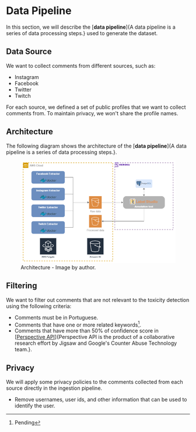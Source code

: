# Data Pipeline

In this section, we will describe the [**data pipeline**]{A data pipeline is a series of data processing steps.} used to generate the dataset.

## Data Source

We want to collect comments from different sources, such as:

- Instagram
- Facebook
- Twitter
- Twitch

For each source, we defined a set of public profiles that we want to collect comments from. To maintain privacy, we won't share the profile names.

## Architecture

The following diagram shows the architecture of the [**data pipeline**]{A data pipeline is a series of data processing steps.}.

<figure>
  <img src="../images/ingestion-pipeline.png"/>
  <figcaption>Architecture - Image by author.</figcaption>
</figure>

## Filtering

We want to filter out comments that are not relevant to the toxicity detection using the following criteria:

- Comments must be in Portuguese.
- Comments that have one or more related keywords[^1].
- Comments that have more than 50% of confidence score in [[Perspective API](https://www.perspectiveapi.com/)]{Perspective API is the product of a collaborative research effort by Jigsaw and Google's Counter Abuse Technology team.}.

## Privacy

We will apply some privacy policies to the comments collected from each source directly in the ingestion pipeline.

- Remove usernames, user ids, and other information that can be used to identify the user.

[^1]: Pending
